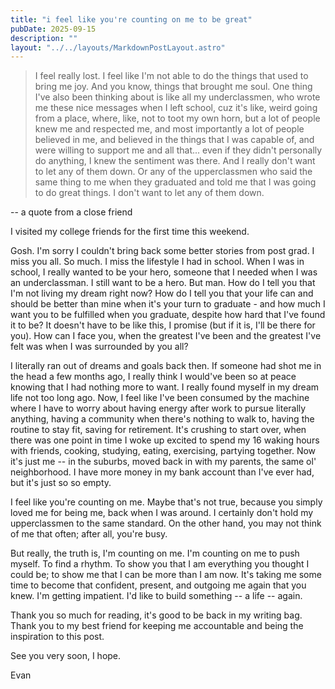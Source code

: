 ```yaml
---
title: "i feel like you're counting on me to be great"
pubDate: 2025-09-15
description: ""
layout: "../../layouts/MarkdownPostLayout.astro"
---
```


> I feel really lost. I feel like I'm not able to do the things that used to bring me joy. And you know, things that brought me soul. One thing I've also been thinking about is like all my underclassmen, who wrote me these nice messages when I left school, cuz it's like, weird going from a place, where, like, not to toot my own horn, but a lot of people knew me and respected me, and most importantly a lot of people believed in me, and believed in the things that I was capable of, and were willing to support me and all that... even if they didn't personally do anything, I knew the sentiment was there. And I really don't want to let any of them down. Or any of the upperclassmen who said the same thing to me when they graduated and told me that I was going to do great things. I don't want to let any of them down.

-- a quote from a close friend

I visited my college friends for the first time this weekend.

Gosh. I'm sorry I couldn't bring back some better stories from post grad. I miss you all. So much. I miss the lifestyle I had in school. When I was in school, I really wanted to be your hero, someone that I needed when I was an underclassman. I still want to be a hero. But man. How do I tell you that I'm not living my dream right now? How do I tell you that your life can and should be better than mine when it's your turn to graduate - and how much I want you to be fulfilled when you graduate, despite how hard that I've found it to be? It doesn't have to be like this, I promise (but if it is, I'll be there for you). How can I face you, when the greatest I've been and the greatest I've felt was when I was surrounded by you all?

I literally ran out of dreams and goals back then. If someone had shot me in the head a few months ago, I really think I would've been so at peace knowing that I had nothing more to want. I really found myself in my dream life not too long ago. Now, I feel like I've been consumed by the machine where I have to worry about having energy after work to pursue literally anything, having a community when there's nothing to walk to, having the routine to stay fit, saving for retirement. It's crushing to start over, when there was one point in time I woke up excited to spend my 16 waking hours with friends, cooking, studying, eating, exercising, partying together. Now it's just me -- in the suburbs, moved back in with my parents, the same ol' neighborhood. I have more money in my bank account than I've ever had, but it's just so so empty.

I feel like you're counting on me. Maybe that's not true, because you simply loved me for being me, back when I was around. I certainly don't hold my upperclassmen to the same standard. On the other hand, you may not think of me that often; after all, you're busy.

But really, the truth is, I'm counting on me. I'm counting on me to push myself. To find a rhythm. To show you that I am everything you thought I could be; to show me that I can be more than I am now. It's taking me some time to become that confident, present, and outgoing me again that you knew. I'm getting impatient. I'd like to build something -- a life -- again.

Thank you so much for reading, it's good to be back in my writing bag. Thank you to my best friend for keeping me accountable and being the inspiration to this post.

See you very soon, I hope.

Evan
